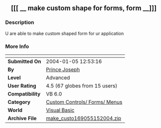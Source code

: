 ﻿<div align="center">

## \[\[\[ \_\_ make custom shape for forms, form  \_\_\]\]\]


</div>

### Description

U are able to make custom shaped form for ur application
 
### More Info
 


<span>             |<span>
---                |---
**Submitted On**   |2004-01-05 12:53:16
**By**             |[Prince Joseph ](https://github.com/Planet-Source-Code/PSCIndex/blob/master/ByAuthor/prince-joseph.md)
**Level**          |Advanced
**User Rating**    |4.5 (67 globes from 15 users)
**Compatibility**  |VB 6\.0
**Category**       |[Custom Controls/ Forms/  Menus](https://github.com/Planet-Source-Code/PSCIndex/blob/master/ByCategory/custom-controls-forms-menus__1-4.md)
**World**          |[Visual Basic](https://github.com/Planet-Source-Code/PSCIndex/blob/master/ByWorld/visual-basic.md)
**Archive File**   |[make\_custo169055152004\.zip](https://github.com/Planet-Source-Code/prince-joseph-make-custom-shape-for-forms-form__1-50793/archive/master.zip)








